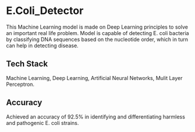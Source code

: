 # E.Coli_Detector
This Machine Learning model is made on Deep Learning principles to solve an important real life problem. Model is capable of detecting E. coli bacteria by classifying DNA sequences based on the nucleotide order, which in turn can help in detecting disease.
## Tech Stack
Machine Learning, Deep Learning, Artificial Neural Networks, Mulit Layer Perceptron.
## Accuracy
Achieved an accuracy of 92.5% in identifying and differentiating harmless and pathogenic E. coli strains.
